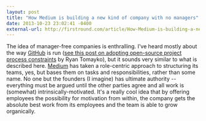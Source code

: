 ```yaml
---
layout: post
title: "How Medium is building a new kind of company with no managers"
date: 2013-10-23 23:02:41 -0400
external-url: http://firstround.com/article/How-Medium-is-building-a-new-kind-of-company-with-no-managers
---
```


The idea of manager-free companies is enthralling. I've heard mostly about the
way [GitHub][] is run ([see this post on adopting open-source project process
constraints][] by Ryan Tomayko), but it sounds very similar to what is described
here. [Medium][] has taken a role-centric approach to structuring its teams,
yes, but bases them on tasks and responsibilities, rather than some name. No one
but the founders (I imagine) has ultimate authority -- everything must be argued
until the other parties agree and all work is (somewhat)
intrinsically-motivated. It's a really cool idea that by offering employees the
possibility for motivation from within, the company gets the absolute best work
from its employees and the team is able to grow organically.

[GitHub]: https://github.com
[see this post on adopting open-source project process constraints]: /2013/10/24/adopt-open-source-process-constraints.html
[Medium]: http://medium.com
